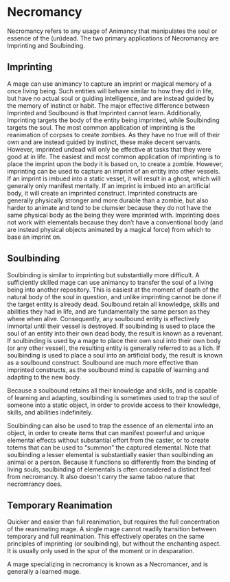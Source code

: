 # Necromancy

Necromancy refers to any usage of Animancy that manipulates the soul or essence of the (un)dead. The two primary applications of Necromancy are Imprinting and Soulbinding.

## Imprinting

A mage can use animancy to capture an imprint or magical memory of a once living being. Such entities will behave similar to how they did in life, but have no actual soul or guiding intelligence, 
and are instead guided by the memory of instinct or habit. The major effective difference between Imprinted and Soulbound is that Imprinted cannot learn. 
Additionally, Imprinting targets the body of the entity being imprinted, while Soulbinding targets the soul. The most common application of imprinting is the reanimation of corpses to create zombies. 
As they have no true will of their own and are instead guided by instinct, these make decent servants. However, imprinted undead will only be effective at tasks that they were good at in life.
The easiest and most common application of imprinting is to place the imprint upon the body it is based on, to create a zombie. However, imprinting can be used to capture an imprint of an entity into other vessels. 
If an imprint is imbued into a static vessel, it will result in a ghost, which will generally only manifest mentally. If an imprint is imbued into an artificial body, it will create an imprinted construct. 
Imprinted constructs are generally physically stronger and more durable than a zombie, but also harder to animate and tend to be clumsier because they do not have the same physical body as the being they were imprinted with.
Imprinting does not work with elementals because they don’t have a conventional body (and are instead physical objects animated by a magical force) from which to base an imprint on. 

## Soulbinding

Soulbinding is similar to imprinting but substantially more difficult. A sufficiently skilled mage can use animancy to transfer the soul of a living being into another repository. 
This is easiest at the moment of death of the natural body of the soul in question, and unlike imprinting cannot be done if the target entity is already dead. 
Soulbound retain all knowledge, skills and abilities they had in life, and are fundamentally the same person as they where when alive. Consequently, any soulbound entity is effectively immortal until their vessel is destroyed.
If soulbinding is used to place the soul of an entity into their own dead body, the result is known as a revenant. If soulbinding is used by a mage to place their own soul into their own body (or any other vessel), 
the resulting entity is generally referred to as a lich. If soulbinding is used to place a soul into an artificial body, the result is known as a soulbound construct.  Soulbound are much more effective than imprinted constructs, 
as the soulbound mind is capable of learning and adapting to the new body.

Because a soulbound retains all their knowledge and skills, and is capable of learning and adapting, soulbinding is sometimes used to trap the soul of someone into a static object, in order to provide access to their knowledge, 
skills, and abilities indefinitely.

Soulbinding can also be used to trap the essence of an elemental into an object, in order to create items that can manifest powerful and unique elemental effects without substantial effort from the caster, 
or to create totems that can be used to “summon” the captured elemental. Note that soulbinding a lesser elemental is substantially easier than soulbinding an animal or a person. Because it functions so differently from the
binding of living souls, soulbinding of elementals is often considered a distinct feel from necromancy. It also doesn't carry the same taboo nature that necromrancy does.

## Temporary Reanimation

Quicker and easier than full reanimation, but requires the full concentration of the reanimating mage. A single mage cannot readily transition between temporary and full reanimation.
This effectively operates on the same principles of imprinting (or soulbinding), but without the enchanting aspect. It is usually only used in the spur of the moment or in desparation.

A mage specializing in necromancy is known as a Necromancer, and is generally a learned mage.